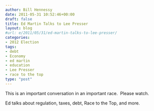 ```yaml
---
author: Bill Hennessy
date: 2011-05-31 10:52:46+00:00
draft: false
title: Ed Martin Talks to Lee Presser
layout: blog
#url: e/2011/05/31/ed-martin-talks-to-lee-presser/
categories:
- 2012 Election
tags:
- debt
- Economy
- ed martin
- education
- Lee Presser
- race to the top
type: "post"
---
```


This is an important conversation in an important race.  Please watch.

Ed talks about regulation, taxes, debt, Race to the Top, and more.




